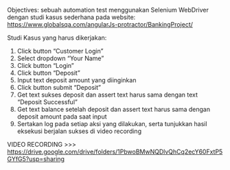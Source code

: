 Objectives: sebuah automation test menggunakan Selenium WebDriver dengan studi kasus sederhana pada website:
https://www.globalsqa.com/angularJs-protractor/BankingProject/ 

Studi Kasus yang harus dikerjakan:
1. Click button “Customer Login”
2. Select dropdown “Your Name”
3. Click button “Login”
4. Click button “Deposit”
5. Input text deposit amount yang diinginkan
6. Click button submit “Deposit”
7. Get text sukses deposit dan assert text harus sama dengan text “Deposit Successful”
8. Get text balance setelah deposit dan assert text harus sama dengan deposit amount pada saat input
9. Sertakan log pada setiap aksi yang dilakukan, serta tunjukkan hasil eksekusi berjalan sukses di video recording

VIDEO RECORDING >>> https://drive.google.com/drive/folders/1PbwoBMwNQDlvQhCq2ecY60FxtP5GYfG5?usp=sharing 
